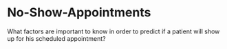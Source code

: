 # No-Show-Appointments
What factors are important  to know in order to predict if a patient will show up for his scheduled appointment?
